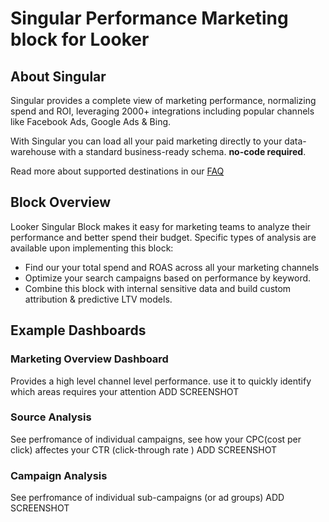 # Singular Performance Marketing block for Looker

## About Singular
Singular provides a complete view of marketing performance, normalizing spend and ROI, leveraging 2000+ integrations including popular channels like Facebook Ads, Google Ads & Bing.

With Singular you can load all your paid marketing directly to your data-warehouse with a standard business-ready schema. **no-code required**.

Read more about supported destinations in our [FAQ](https://support.singular.net/hc/en-us/articles/360037917571-Singular-ETL-FAQ)

## Block Overview
Looker Singular Block makes it easy for marketing teams to analyze their performance and better spend their budget.
Specific types of analysis are available upon implementing this block:

- Find our your total spend and ROAS across all your marketing channels
- Optimize your search campaigns based on performance by keyword.
- Combine this block with internal sensitive data and build custom attribution & predictive LTV models.


## Example Dashboards

### Marketing Overview Dashboard
Provides a high level channel level performance. use it to quickly identify which areas requires your attention
ADD SCREENSHOT


### Source Analysis
See perfromance of individual campaigns, see how your CPC(cost per click) affectes your CTR (click-through rate )
ADD SCREENSHOT

### Campaign Analysis
See perfromance of individual sub-campaigns (or ad groups)
ADD SCREENSHOT
